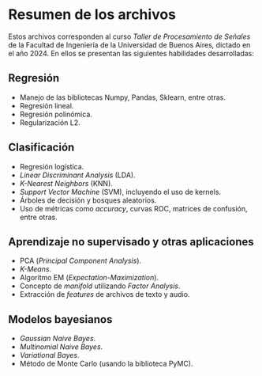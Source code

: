 # Resumen de los archivos  
Estos archivos corresponden al curso _Taller de Procesamiento de Señales_ de la Facultad de Ingeniería de la Universidad de Buenos Aires, dictado en el año 2024. En ellos se presentan las siguientes habilidades desarrolladas:  

## Regresión  
- Manejo de las bibliotecas Numpy, Pandas, Sklearn, entre otras.  
- Regresión lineal.  
- Regresión polinómica.  
- Regularización L2.  

## Clasificación  
- Regresión logística.  
- _Linear Discriminant Analysis_ (LDA).  
- _K-Nearest Neighbors_ (KNN).  
- _Support Vector Machine_ (SVM), incluyendo el uso de kernels.  
- Árboles de decisión y bosques aleatorios.  
- Uso de métricas como _accuracy_, curvas ROC, matrices de confusión, entre otras.  

## Aprendizaje no supervisado y otras aplicaciones  
- PCA (_Principal Component Analysis_).  
- _K-Means_.  
- Algoritmo EM (_Expectation-Maximization_).  
- Concepto de _manifold_ utilizando _Factor Analysis_.  
- Extracción de _features_ de archivos de texto y audio.  

## Modelos bayesianos  
- _Gaussian Naive Bayes_.  
- _Multinomial Naive Bayes_.  
- _Variational Bayes_.  
- Método de Monte Carlo (usando la biblioteca PyMC).  
